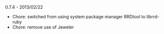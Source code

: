 0.7.4 - 2013/02/22
 - Chore: switched from using system package manager RRDtool to librrd-ruby
 - Chore: remove use of Jeweler

